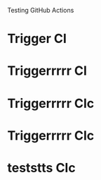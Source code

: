 Testing GitHub Actions
# Trigger CI
# Triggerrrrr CI
# Triggerrrrr CIc
# Triggerrrrr CIc
# teststts CIc
